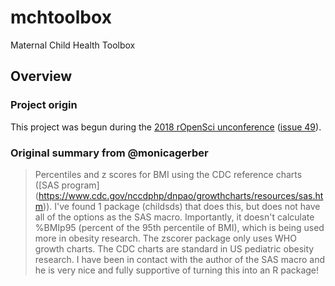 # mchtoolbox
Maternal Child Health Toolbox

## Overview

### Project origin
This project was begun during the [2018 rOpenSci unconference](unconf18.ropensci.org) ([issue 49](https://github.com/ropensci/unconf18/issues/49)).

### Original summary from @monicagerber

> Percentiles and z scores for BMI using the CDC reference charts ([SAS program] (https://www.cdc.gov/nccdphp/dnpao/growthcharts/resources/sas.htm)). I've found 1 package (childsds) that does this, but does not have all of the options as the SAS macro. Importantly, it doesn't calculate %BMIp95 (percent of the 95th percentile of BMI), which is being used more in obesity research. The zscorer package only uses WHO growth charts. The CDC charts are standard in US pediatric obesity research. I have been in contact with the author of the SAS macro and he is very nice and fully supportive of turning this into an R package!
